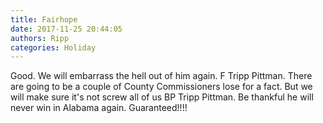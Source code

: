```yaml
---
title: Fairhope
date: 2017-11-25 20:44:05
authors: Ripp
categories: Holiday
---
```


 Good. We will embarrass the hell out of him again. F Tripp Pittman. There are going to be a couple of County Commissioners lose for a fact. But we will make sure it's not screw all of us BP Tripp Pittman. Be thankful he will never win in Alabama again. Guaranteed!!!!
